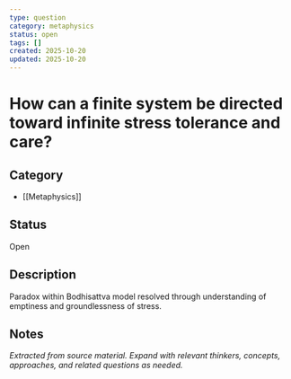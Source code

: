 ```yaml
---
type: question
category: metaphysics
status: open
tags: []
created: 2025-10-20
updated: 2025-10-20
---
```


# How can a finite system be directed toward infinite stress tolerance and care?

## Category

- [[Metaphysics]]

## Status

Open

## Description

Paradox within Bodhisattva model resolved through understanding of emptiness and groundlessness of stress.

## Notes

*Extracted from source material. Expand with relevant thinkers, concepts, approaches, and related questions as needed.*
